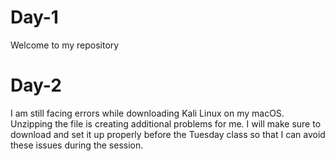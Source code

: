 # Day-1
Welcome to my repository
# Day-2
I am still facing errors while downloading Kali Linux on my macOS. Unzipping the file is creating additional problems for me. I will make sure to download and set it up properly before the Tuesday class so that I can avoid these issues during the session.
